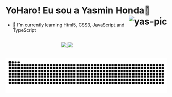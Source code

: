###  <h1> YoHaro! Eu sou a Yasmin Honda🌸 <img align="right" alt="yas-pic" height="95" src="https://user-images.githubusercontent.com/92547909/137399733-0c13733c-5351-4b21-a7de-8763d3cb1ea4.gif"> </h1>
  
- 🌱 I’m currently learning Html5, CSS3, JavaScript and TypeScript
 
 ##
 
<div align="center">
  <a href="https://github.com/yasminhonda">
  <img height="130em" src="https://github-readme-stats.vercel.app/api?username=yasminhonda&show_icons=true&theme=radical&include_all_commits=true&count_private=true"/>
  <img height="130em" src="https://github-readme-stats.vercel.app/api/top-langs/?username=yasminhonda&layout=compact&langs_count=7&theme=radical"/>
</div>
 
##


  ![Snake animation](https://github.com/yasminhonda/yasminhonda/blob/output/github-contribution-grid-snake.svg)

  
